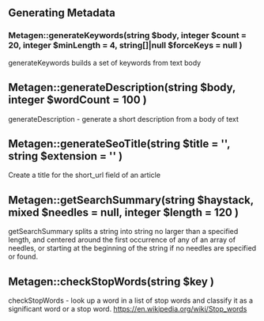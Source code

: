 ## Generating Metadata

### Metagen::generateKeywords(string $body, integer $count = 20, integer $minLength = 4, string[]|null $forceKeys = null  )

generateKeywords builds a set of keywords from text body

## Metagen::generateDescription(string $body, integer $wordCount = 100 ) 

generateDescription - generate a short description from a body of text

## Metagen::generateSeoTitle(string $title = '', string $extension = '' )

Create a title for the short_url field of an article

## Metagen::getSearchSummary(string $haystack, mixed $needles = null, integer $length = 120 )

getSearchSummary splits a string into string no larger than a specified length, and centered around the first occurrence of any of an array of needles, or starting at the beginning of the string if no needles are specified or found.

## Metagen::checkStopWords(string $key )

checkStopWords - look up a word in a list of stop words and classify it as a significant word or a stop word.
https://en.wikipedia.org/wiki/Stop_words
